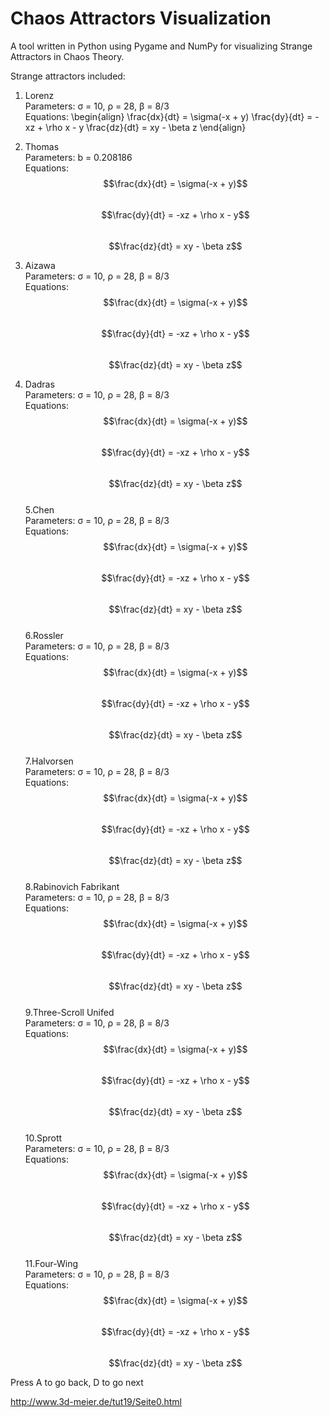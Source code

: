 # Chaos Attractors Visualization

A tool written in Python using Pygame and NumPy for visualizing Strange Attractors
in Chaos Theory.  
  
Strange attractors included:  
1. Lorenz  
    Parameters: σ = 10, ρ = 28, β = 8/3  
    Equations:
    \begin{align}
    \frac{dx}{dt} = \sigma(-x + y)
    \frac{dy}{dt} = -xz + \rho x - y
    \frac{dz}{dt} = xy - \beta z
    \end{align}

2. Thomas  
    Parameters: b = 0.208186  
    Equations:   
        $$\frac{dx}{dt} = \sigma(-x + y)$$  
        $$\frac{dy}{dt} = -xz + \rho x - y$$  
        $$\frac{dz}{dt} = xy - \beta z$$  
3. Aizawa  
    Parameters: σ = 10, ρ = 28, β = 8/3  
    Equations:   
        $$\frac{dx}{dt} = \sigma(-x + y)$$  
        $$\frac{dy}{dt} = -xz + \rho x - y$$  
        $$\frac{dz}{dt} = xy - \beta z$$  
4. Dadras  
    Parameters: σ = 10, ρ = 28, β = 8/3  
    Equations:   
        $$\frac{dx}{dt} = \sigma(-x + y)$$  
        $$\frac{dy}{dt} = -xz + \rho x - y$$  
        $$\frac{dz}{dt} = xy - \beta z$$  
5.Chen  
    Parameters: σ = 10, ρ = 28, β = 8/3  
    Equations:   
        $$\frac{dx}{dt} = \sigma(-x + y)$$  
        $$\frac{dy}{dt} = -xz + \rho x - y$$  
        $$\frac{dz}{dt} = xy - \beta z$$  
6.Rossler  
    Parameters: σ = 10, ρ = 28, β = 8/3  
    Equations:   
        $$\frac{dx}{dt} = \sigma(-x + y)$$  
        $$\frac{dy}{dt} = -xz + \rho x - y$$  
        $$\frac{dz}{dt} = xy - \beta z$$  
7.Halvorsen  
    Parameters: σ = 10, ρ = 28, β = 8/3  
    Equations:   
        $$\frac{dx}{dt} = \sigma(-x + y)$$  
        $$\frac{dy}{dt} = -xz + \rho x - y$$  
        $$\frac{dz}{dt} = xy - \beta z$$   
8.Rabinovich Fabrikant  
    Parameters: σ = 10, ρ = 28, β = 8/3  
    Equations:   
        $$\frac{dx}{dt} = \sigma(-x + y)$$  
        $$\frac{dy}{dt} = -xz + \rho x - y$$  
        $$\frac{dz}{dt} = xy - \beta z$$  
9.Three-Scroll Unifed  
    Parameters: σ = 10, ρ = 28, β = 8/3  
    Equations:   
        $$\frac{dx}{dt} = \sigma(-x + y)$$  
        $$\frac{dy}{dt} = -xz + \rho x - y$$  
        $$\frac{dz}{dt} = xy - \beta z$$  
10.Sprott  
    Parameters: σ = 10, ρ = 28, β = 8/3  
    Equations:   
        $$\frac{dx}{dt} = \sigma(-x + y)$$  
        $$\frac{dy}{dt} = -xz + \rho x - y$$  
        $$\frac{dz}{dt} = xy - \beta z$$  
11.Four-Wing  
    Parameters: σ = 10, ρ = 28, β = 8/3  
    Equations:   
        $$\frac{dx}{dt} = \sigma(-x + y)$$  
        $$\frac{dy}{dt} = -xz + \rho x - y$$  
        $$\frac{dz}{dt} = xy - \beta z$$  
  
Press A to go back, D to go next
  
http://www.3d-meier.de/tut19/Seite0.html